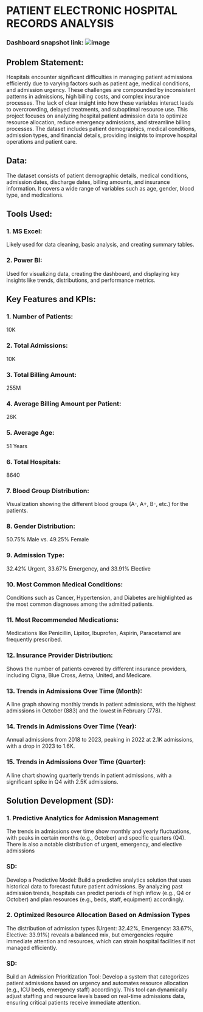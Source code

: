 # PATIENT ELECTRONIC HOSPITAL RECORDS ANALYSIS

### Dashboard snapshot link: ![image](https://github.com/user-attachments/assets/a88c89c4-c251-4d88-ac80-45b39e5d4e36)

## Problem Statement:
Hospitals encounter significant difficulties in managing patient admissions efficiently due to varying factors such as patient age, medical conditions, and admission urgency. 
These challenges are compounded by inconsistent patterns in admissions, high billing costs, and complex insurance processes. The lack of clear insight into how these variables interact 
leads to overcrowding, delayed treatments, and suboptimal resource use.
This project focuses on analyzing hospital patient admission data to optimize resource allocation, reduce emergency admissions, and streamline billing processes. 
The dataset includes patient demographics, medical conditions, admission types, and financial details, providing insights to improve hospital operations and patient care.

## Data:
The dataset consists of patient demographic details, medical conditions, admission dates, discharge dates, billing amounts, and insurance information. 
It covers a wide range of variables such as age, gender, blood type, and medications.

## Tools Used:
### 1. MS Excel: 
Likely used for data cleaning, basic analysis, and creating summary tables.
### 2. Power BI: 
Used for visualizing data, creating the dashboard, and displaying key insights like trends, distributions, and performance metrics.

## Key Features and KPIs:
### 1. Number of Patients: 
10K

### 2. Total Admissions: 
10K

### 3. Total Billing Amount: 
255M

### 4. Average Billing Amount per Patient: 
26K

### 5. Average Age: 
51 Years

### 6. Total Hospitals: 
8640

### 7. Blood Group Distribution: 
Visualization showing the different blood groups (A-, A+, B-, etc.) for the patients.

### 8. Gender Distribution: 
50.75% Male vs. 49.25% Female

### 9. Admission Type: 
32.42% Urgent, 33.67% Emergency, and 33.91% Elective

### 10. Most Common Medical Conditions:
Conditions such as Cancer, Hypertension, and Diabetes are highlighted as the most common diagnoses among the admitted patients.

### 11. Most Recommended Medications:
Medications like Penicillin, Lipitor, Ibuprofen, Aspirin, Paracetamol are frequently prescribed.

### 12. Insurance Provider Distribution:
Shows the number of patients covered by different insurance providers, including Cigna, Blue Cross, Aetna, United, and Medicare.

### 13. Trends in Admissions Over Time (Month):
A line graph showing monthly trends in patient admissions, with the highest admissions in October (883) and the lowest in February (778).

### 14. Trends in Admissions Over Time (Year):
Annual admissions from 2018 to 2023, peaking in 2022 at 2.1K admissions, with a drop in 2023 to 1.6K.

### 15. Trends in Admissions Over Time (Quarter):
A line chart showing quarterly trends in patient admissions, with a significant spike in Q4 with 2.5K admissions.

## Solution Development (SD):
### 1. Predictive Analytics for Admission Management
The trends in admissions over time show monthly and yearly fluctuations, with peaks in certain months (e.g., October) and specific quarters (Q4). 
There is also a notable distribution of urgent, emergency, and elective admissions
### SD: 
Develop a Predictive Model: Build a predictive analytics solution that uses historical data to forecast future patient admissions. 
By analyzing past admission trends, hospitals can predict periods of high inflow (e.g., Q4 or October) and plan resources (e.g., beds, staff, equipment) accordingly.

### 2. Optimized Resource Allocation Based on Admission Types
The distribution of admission types (Urgent: 32.42%, Emergency: 33.67%, Elective: 33.91%) reveals a balanced mix, 
but emergencies require immediate attention and resources, which can strain hospital facilities if not managed efficiently.
### SD: 
Build an Admission Prioritization Tool: Develop a system that categorizes patient admissions based on urgency and automates resource allocation (e.g., ICU beds, emergency staff) accordingly. 
This tool can dynamically adjust staffing and resource levels based on real-time admissions data, ensuring critical patients receive immediate attention.

